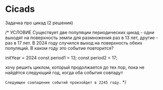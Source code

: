 # Cicads
Задачка про цикад (2 решения)

/* УСЛОВИЕ
Существует две популяции периодических цикад - одни выходят на поверхность земли для размножения раз в 13 лет, другие - раз в 17 лет. 
В 2024 году случился выход на поверхность обеих популяций. 
В каком году это событие повторится? 

initYear = 2024
const period1 = 13;
const period2 = 17;

хочу решить циклом, который продолжается до тех пор, пока не найдётся следующий год, когда оба события совпадут 

`Следующее совпадение событий произойдет в 2245 году.`
*/
